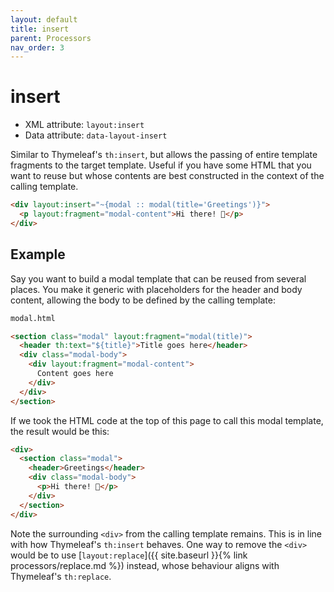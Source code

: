 ```yaml
---
layout: default
title: insert
parent: Processors
nav_order: 3
---
```


insert
======

 - XML attribute: `layout:insert`
 - Data attribute: `data-layout-insert`

Similar to Thymeleaf's `th:insert`, but allows the passing of entire template
fragments to the target template.  Useful if you have some HTML that you want to
reuse but whose contents are best constructed in the context of the calling
template.

```html
<div layout:insert="~{modal :: modal(title='Greetings')}">
  <p layout:fragment="modal-content">Hi there! 👋</p>
</div>
```


Example
-------

Say you want to build a modal template that can be reused from several places.
You make it generic with placeholders for the header and body content, allowing
the body to be defined by the calling template:

```html
modal.html

<section class="modal" layout:fragment="modal(title)">
  <header th:text="${title}">Title goes here</header>
  <div class="modal-body">
    <div layout:fragment="modal-content">
      Content goes here
    </div>
  </div>
</section>
```

If we took the HTML code at the top of this page to call this modal template,
the result would be this:

```html
<div>
  <section class="modal">
    <header>Greetings</header>
    <div class="modal-body">
      <p>Hi there! 👋</p>
    </div>
  </section>
</div>
```

Note the surrounding `<div>` from the calling template remains.  This is in line
with how Thymeleaf's `th:insert` behaves.  One way to remove the `<div>` would
be to use [`layout:replace`]({{ site.baseurl }}{% link processors/replace.md %})
instead, whose behaviour aligns with Thymeleaf's `th:replace`.
